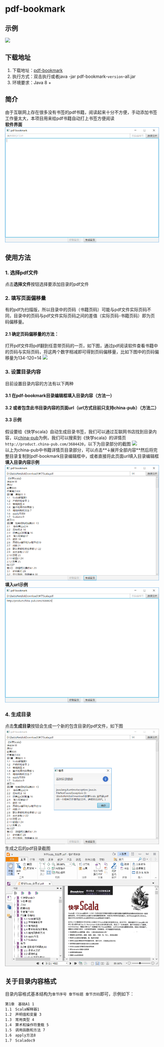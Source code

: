 # pdf-bookmark

## 示例

![](./img/intro.gif)

## 下载地址
1. 下载地址：[pdf-bookmark](https://github.com/ifnoelse/pdf-bookmark/releases)
2. 执行方式：双击执行或者java -jar pdf-bookmark-`version`-all.jar
3. 环境要求：Java 8 +
## 简介
由于互联网上存在很多没有书签的pdf书籍，阅读起来十分不方便，手动添加书签工作量太大，本项目用来给pdf书籍自动打上书签方便阅读
<br />**软件界面**
<br />![](./img/main_gui.png)

## 使用方法
### 1. 选择pdf文件 ###
点击**选择文件**按钮选择要添加目录的pdf文件
### 2. 填写页面偏移量 ###
有的pdf为扫描版，所以目录中的页码（书籍页码）可能与pdf文件实际页码不同，目录中的页码与pdf文件实际页码之间的差值（实际页码-书籍页码）即为页码偏移量。
#### 2.1 确定页码偏移量的方法： ####
打开pdf文件将pdf翻到任意带页码的一页，如下图，通过pdf阅读软件查看书籍中的页码与实际页码，将这两个数字相减即可得到页码偏移量，比如下图中的页码偏移量为134-120=14
![](./img/page_offset_m.png)
### 3. 设置目录内容 ###
目前设置目录内容的方法有以下两种
#### 3.1 在pdf-bookmark目录编辑框填入目录内容（方法一）
#### 3.2 或者包含此书目录内容的页面url（url方式目前只支持china-pub）（方法二）
#### 3.3 示例
假设要给《快学scala》自动生成目录书签，我们可以通过互联网书店找到目录内容，以[china-pub](http://www.china-pub.com/)为例，我们可以搜索到《快学scala》的详情页`http://product.china-pub.com/3684420`，以下为目录部分的截图
![](./img/scala_exp_cp.png)
<br />以上为china-pub中书籍详情页目录部分，可以点击**↓展开全部内容**然后将完整目录复制到pdf-bookmark目录编辑框中，或者直接将此页面url填入目录编辑框
<br />**填入目录内容示例**
<br />![](./img/scala_exp_bm1.png)
<br />**填入url示例**
<br />![](./img/scala_exp_bm2.png)

### 4. 生成目录 ###
点击**生成目录**按钮会生成一个新的包含目录的pdf文件，如下图
<br />![](./img/scala_exp_bm3.png)
<br />生成之后的pdf目录截图
<br />![](./img/scala_exp.png)
## 关于目录内容格式
目录内容格式基本结构为`章节序号 章节标题 章节页码`即可，示例如下：
``` text
第1章　基础A1 1 
1.1　Scala解释器1 
1.2　声明值和变量 3 
1.3　常用类型 4 
1.4　算术和操作符重载 5 
1.5　调用函数和方法 7 
1.6　apply方法8 
1.7　Scaladoc9 
```
